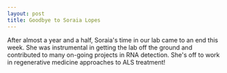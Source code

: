 ```yaml
---
layout: post
title: Goodbye to Soraia Lopes
---
```


After almost a year and a half, Soraia's time in our lab came to an end this week. She was instrumental in getting the lab off the ground and contributed to many on-going projects in RNA detection. She's off to work in regenerative medicine approaches to ALS treatment!